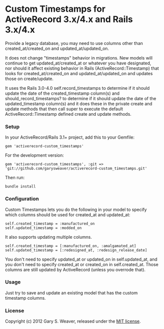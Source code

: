 Custom Timestamps for ActiveRecord 3.x/4.x and Rails 3.x/4.x
=====

Provide a legacy database, you may need to use columns other than created_at/created_on and updated_at/updated_on.

It does not change "timestamps" behavior in migrations. New models will continue to get updated_at/created_at or whatever you have designated, nor should it affect existing behavior in Rails (ActiveRecord::Timestamp) that looks for created_at/created_on and updated_at/updated_on and updates those on create/update.

It uses the Rails 3.0-4.0 self.record_timestamps to determine if it should update the date of the created_timestamp column(s) and should_record_timestamps? to determine if it should update the date of the updated_timestamp column(s) and it does these in the private create and update methods that then call super to execute the default ActiveRecord::Timestamp defined create and update methods.

### Setup

In your ActiveRecord/Rails 3.1+ project, add this to your Gemfile:

    gem 'activerecord-custom_timestamps'

For the development version:

    gem 'activerecord-custom_timestamps', :git => 'git://github.com/garysweaver/activerecord-custom_timestamps.git'

Then run:

    bundle install

### Configuration

Custom Timestamps lets you do the following in your model to specify which columns should be used for created_at and updated_at:

    self.created_timestamp = :manufactured_on
    self.updated_timestamp = :modded_on

It also supports updating multiple columns.

    self.created_timestamp = [:manufactured_on, :amalgamated_at]
    self.updated_timestamp = [:redesigned_at, :redesign_release_date]

You don't need to specify updated_at or updated_on in self.updated_at, and you don't need to specify created_at or created_on in self.created_at. Those columns are still updated by ActiveRecord (unless you overrode that).

### Usage

Just try to save and update an existing model that has the custom timestamp columns.

### License

Copyright (c) 2012 Gary S. Weaver, released under the [MIT license][lic].

[lic]: http://github.com/garysweaver/custom_timestamps/blob/master/LICENSE
